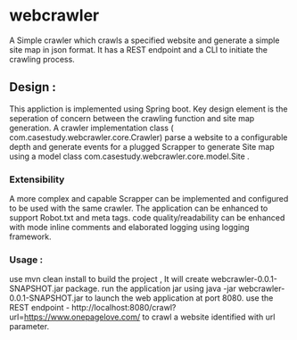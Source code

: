 # webcrawler

A Simple crawler which crawls a specified website and generate a simple site map in json format.
It has a REST endpoint and a CLI to initiate the crawling process. 

## Design :
This appliction is implemented using Spring boot. Key design element is the seperation of concern between the crawling function and site map generation. A crawler implementation class ( com.casestudy.webcrawler.core.Crawler) parse a website to a configurable depth and generate events for a plugged Scrapper to generate Site map using a model class com.casestudy.webcrawler.core.model.Site .
### Extensibility 
A more complex and capable Scrapper can be implemented and configured to be used with the same crawler.
The application can be enhanced to support Robot.txt and meta tags.
code quality/readability can be enhanced with mode inline comments and elaborated logging using logging framework.


### Usage :
use mvn clean install to build the project , It will create webcrawler-0.0.1-SNAPSHOT.jar package.
run the application jar using java -jar webcrawler-0.0.1-SNAPSHOT.jar to launch the web application at port 8080.
use the REST endpoint - http://localhost:8080/crawl?url=https://www.onepagelove.com/ to crawl a website identified with url parameter.




